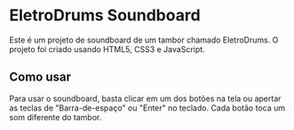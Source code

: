 # EletroDrums Soundboard

Este é um projeto de soundboard de um tambor chamado EletroDrums. O projeto foi criado usando HTML5, CSS3 e JavaScript.

## Como usar

Para usar o soundboard, basta clicar em um dos botões na tela ou apertar as teclas de "Barra-de-espaço" ou "Enter" no teclado. Cada botão toca um som diferente do tambor.
